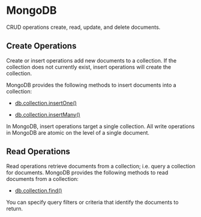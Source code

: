 # MongoDB

CRUD operations create, read, update, and delete documents.

## Create Operations
Create or insert operations add new documents to a collection. If the collection does not currently exist, insert operations will create the collection.

MongoDB provides the following methods to insert documents into a collection:

- <a href="https://github.com/soshubh/MongoDB/tree/main/Create"> db.collection.insertOne()</a>

- <a href="https://github.com/soshubh/MongoDB/blob/main/Create/insertOne.sh"> db.collection.insertMany() </a>

In MongoDB, insert operations target a single collection. All write operations in MongoDB are atomic on the level of a single document.

## Read Operations
Read operations retrieve documents from a collection; i.e. query a collection for documents. MongoDB provides the following methods to read documents from a collection:

- <a href="https://github.com/soshubh/MongoDB/blob/main/Read/find.sh"> db.collection.find() </a>

You can specify query filters or criteria that identify the documents to return.
